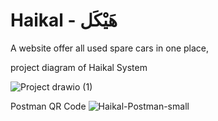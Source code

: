 # Haikal - هَيْكَل
A website offer all used spare cars in one place, 



project diagram of Haikal System 

![Project drawio (1)](https://user-images.githubusercontent.com/90826746/222380250-4063d3f8-8609-4c08-9b06-8a963014a874.png)








Postman QR Code
![Haikal-Postman-small](https://user-images.githubusercontent.com/90826746/222381235-d9c6b85a-3518-4a12-b35e-33d235f43095.png)
